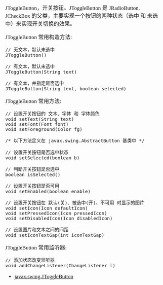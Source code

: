 <span  style="font-family: Simsun,serif; font-size: 17px; ">

JToggleButton，开关按钮。JToggleButton 是 JRadioButton, JCheckBox 的父类，主要实现一个按钮的两种状态（选中 和 未选中）来实现开关切换的效果。

JToggleButton 常用构造方法:
~~~
// 无文本，默认未选中
JToggleButton()

// 有文本，默认未选中
JToggleButton(String text)

// 有文本，并指定是否选中
JToggleButton(String text, boolean selected)
~~~

JToggleButton 常用方法:
~~~
// 设置开关按钮的 文本、字体 和 字体颜色
void setText(String text)
void setFont(Font font)
void setForeground(Color fg)

/* 以下方法定义在 javax.swing.AbstractButton 基类中 */

// 设置开关按钮是否选中状态
void setSelected(boolean b)

// 判断开关按钮是否选中
boolean isSelected()

// 设置开关按钮是否可用
void setEnabled(boolean enable)

// 设置开关按钮在 默认(关)、被选中(开)、不可用 时显示的图片
void setIcon(Icon defaultIcon)
void setPressedIcon(Icon pressedIcon)
void setDisabledIcon(Icon disabledIcon)

// 设置图片和文本之间的间距
void setIconTextGap(int iconTextGap)
~~~

JToggleButton 常用监听器:

~~~
// 添加状态改变监听器
void addChangeListener(ChangeListener l)
~~~



- [javax.swing.JToggleButton](https://docs.oracle.com/javase/8/docs/api/javax/swing/JToggleButton.html)

</span>